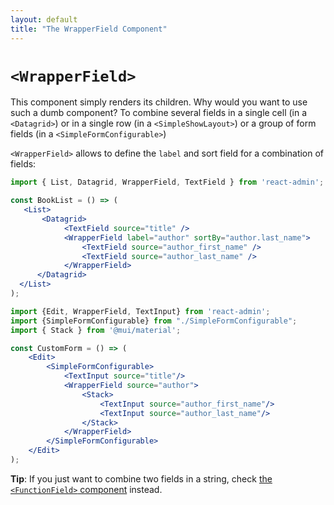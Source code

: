 ```yaml
---
layout: default
title: "The WrapperField Component"
---
```


# `<WrapperField>`

This component simply renders its children. Why would you want to use such a dumb component? To combine several fields in a single cell (in a `<Datagrid>`) or in a single row (in a `<SimpleShowLayout>`) or 
a group of form fields (in a `<SimpleFormConfigurable>`) 

`<WrapperField>` allows to define the `label` and sort field for a combination of fields:

```jsx
import { List, Datagrid, WrapperField, TextField } from 'react-admin';

const BookList = () => (
   <List>
       <Datagrid>
            <TextField source="title" />
            <WrapperField label="author" sortBy="author.last_name">
                <TextField source="author_first_name" />
                <TextField source="author_last_name" />
            </WrapperField>
      </Datagrid>
  </List>
);
```

```jsx
import {Edit, WrapperField, TextInput} from 'react-admin';
import {SimpleFormConfigurable} from "./SimpleFormConfigurable";
import { Stack } from '@mui/material';

const CustomForm = () => (
    <Edit>
        <SimpleFormConfigurable>
            <TextInput source="title"/>
            <WrapperField source="author">
                <Stack>
                    <TextInput source="author_first_name"/>
                    <TextInput source="author_last_name"/>
                </Stack>
            </WrapperField>
        </SimpleFormConfigurable>
    </Edit>
);
```


**Tip**: If you just want to combine two fields in a string, check  [the `<FunctionField>` component](./FunctionField.md) instead.